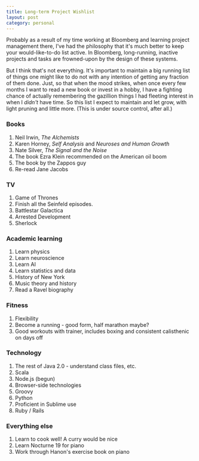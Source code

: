 ```yaml
---
title: Long-term Project Wishlist
layout: post
category: personal
---
```


Probably as a result of my time working at Bloomberg and learning project management there, I've had the philosophy that it's much better to keep your would-like-to-do list active. In Bloomberg, long-running, inactive projects and tasks are frowned-upon by the design of these systems.

But I think that's not everything. It's important to maintain a big running list of things one might like to do not with any intention of getting any fraction of them done. Just, so that when the mood strikes, when once every few months I want to read a new book or invest in a hobby, I have a fighting chance of actually remembering the gazillion things I had fleeting interest in when I *didn't* have time. So this list I expect to maintain and let grow, with light pruning and little more. (This is under source control, after all.)

### Books

1. Neil Irwin, *The Alchemists*
2. Karen Horney, *Self Analysis* and *Neuroses and Human Growth*
3. Nate Silver, *The Signal and the Noise*
4. The book Ezra Klein recommended on the American oil boom
5. The book by the Zappos guy
6. Re-read Jane Jacobs

### TV

1. Game of Thrones
2. Finish all the Seinfeld episodes.
3. Battlestar Galactica
4. Arrested Development
5. Sherlock

### Academic learning

1. Learn physics
2. Learn neuroscience
3. Learn AI
4. Learn statistics and data
5. History of New York
6. Music theory and history
7. Read a Ravel biography

### Fitness

1. Flexibility
2. Become a running - good form, half marathon maybe?
3. Good workouts with trainer, includes boxing and consistent calisthenic on days off

### Technology

1. The rest of Java 2.0 - understand class files, etc.
2. Scala
3. Node.js (begun)
4. Browser-side technologies
5. Groovy
6. Python
7. Proficient in Sublime use
8. Ruby / Rails

### Everything else

1. Learn to cook well! A curry would be nice
2. Learn Nocturne 19 for piano
3. Work through Hanon's exercise book on piano
